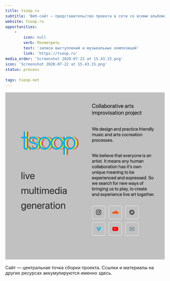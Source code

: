 ```yaml
---
title: tsoop.ru
subtitle: 'Веб-сайт — представительство проекта в сети со всеми альбомами, клипами и лайвами, собранными на одном ресурсе'
website: tsoop.ru
opportunities:
    -
        icon: null
        verb: Посмотреть
        text: 'записи выступлений и музыкальных композиций'
        link: 'https://tsoop.ru'
media_order: 'Screenshot 2020-07-22 at 15.43.15.png'
icon: 'Screenshot 2020-07-22 at 15.43.15.png'
status: process

tags: tsoop-net
---
```


![](./ru.png)

Сайт — центральная точка сборки проекта. Ссылки и материалы на других ресурсах аккумулируются именно здесь.
